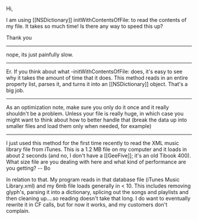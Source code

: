 Hi,

I am using [[NSDictionary]] initWithContentsOfFile: to read the contents of my file. It takes so much time! Is there any way to speed this up?

Thank you

----
nope, its just painfully slow.

----

Er. If you think about what -initWithContentsOfFile: does, it's easy to see why it takes the amount of time that it does. This method reads in an entire property list, parses it, and turns it into an [[NSDictionary]] object. That's a big job.

----

As an optimization note, make sure you only do it once and it really shouldn't be a problem. Unless your file is really huge, in which case you might want to think about how to better handle that (break the data up into smaller files and load them only when needed, for example)

----

I just used this method for the first time recently to read the XML music library file from iTunes.  This is a 1.2 MB file on my computer and it loads in about 2 seconds (and no, I don't have a [[GeeFive]]; it's an old Tibook 400).  What size file are you dealing with here and what kind of performance are you getting?  -- Bo

In relation to that. My program reads in that database file (iTunes Music Library.xml) and my 6mb file loads generally in < 10. This includes removing glyph's, parsing it into a dictionary, splicing out the songs and playlists and then cleaning up....so reading doesn't take that long. I do want to eventually rewrite it in CF calls, but for now it works, and my customers don't complain.